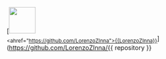 [<img src="https://github.com/LorenzoZInna.png" width="60px;"/><br /><sub><ahref="https://github.com/LorenzoZInna">{{LorenzoZInna}}</a></sub>](https://github.com/LorenzoZInna/{{ repository }}
